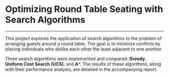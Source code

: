 # Optimizing Round Table Seating with Search Algorithms
---
This project explores the application of search algorithms to the problem of arranging guests around a round table. The goal is to minimize conflicts by placing individuals who dislike each other the least adjacent to one another.

Three search algorithms were implemented and compared: **Greedy**, **Uniform Cost Search (UCS)**, and **A***. The results of these algorithms, along with their performance analysis, are detailed in the accompanying report.
